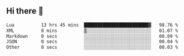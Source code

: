 ## Hi there 👋
<!--START_SECTION:waka-->

```txt
Lua          13 hrs 45 mins  ████████████████████████▓   98.76 %
XML          8 mins          ▒░░░░░░░░░░░░░░░░░░░░░░░░   01.07 %
Markdown     0 secs          ░░░░░░░░░░░░░░░░░░░░░░░░░   00.09 %
JSON         0 secs          ░░░░░░░░░░░░░░░░░░░░░░░░░   00.04 %
Other        0 secs          ░░░░░░░░░░░░░░░░░░░░░░░░░   00.03 %
```

<!--END_SECTION:waka-->
